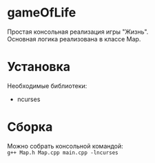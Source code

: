 # gameOfLife
Простая консольная реализация игры "Жизнь".  
Основная логика реализована в классе Map.
# Установка
Необходимые библиотеки:  
- ncurses
# Сборка
Можно собрать консольной командой:  
`g++ Map.h Map.cpp main.cpp -lncurses`
